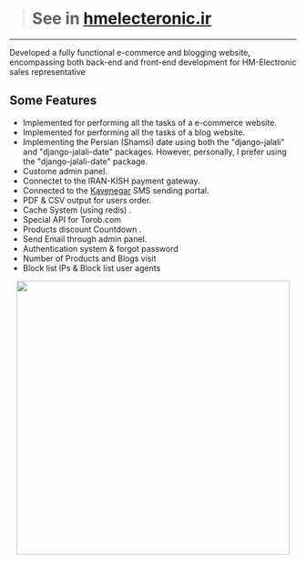 > # See in [hmelecteronic.ir](https://hmelecteronic.ir/)
---
Developed a fully functional e-commerce and blogging website, encompassing both back-end and front-end development for HM-Electronic sales representative

## Some Features
- Implemented for performing all the tasks of a e-commerce website.
- Implemented for performing all the tasks of a blog website.
- Implementing the Persian (Shamsi) date using both the "django-jalali" and "django-jalali-date" packages. However, personally, I prefer using the "django-jalali-date" package.
- Custome admin panel.
- Connectet to the IRAN-KISH payment gateway.
- Connected to the <a href='https://kavenegar.com/'>Kavenegar</a> SMS sending portal.
- PDF & CSV output for users order.
- Cache System (using redis) .
- Special API for Torob.com
- Products discount Countdown .
- Send Email through admin panel.
- Authentication system & forgot password
- Number of Products and Blogs visit
- Block list IPs & Block list user agents

<p align="center">
  <img src="https://github.com/Aron-S-G-H/hmelectronic.ir/blob/main/assets/hmelectronic.jpeg" width=480 height=480>
